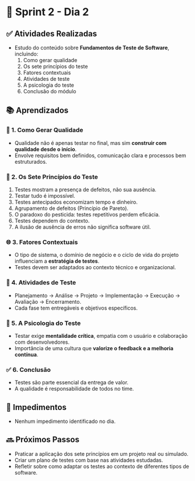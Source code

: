 # 📅 Sprint 2 - Dia 2

## ✅ Atividades Realizadas

- Estudo do conteúdo sobre **Fundamentos de Teste de Software**, incluindo:
  1. Como gerar qualidade
  2. Os sete princípios do teste
  3. Fatores contextuais
  4. Atividades de teste
  5. A psicologia do teste
  6. Conclusão do módulo

## 📚 Aprendizados

### 🧩 1. Como Gerar Qualidade
- Qualidade não é apenas testar no final, mas sim **construir com qualidade desde o início**.
- Envolve requisitos bem definidos, comunicação clara e processos bem estruturados.

### 📜 2. Os Sete Princípios do Teste
1. Testes mostram a presença de defeitos, não sua ausência.
2. Testar tudo é impossível.
3. Testes antecipados economizam tempo e dinheiro.
4. Agrupamento de defeitos (Princípio de Pareto).
5. O paradoxo do pesticida: testes repetitivos perdem eficácia.
6. Testes dependem do contexto.
7. A ilusão de ausência de erros não significa software útil.

### 🌐 3. Fatores Contextuais
- O tipo de sistema, o domínio de negócio e o ciclo de vida do projeto influenciam a **estratégia de testes**.
- Testes devem ser adaptados ao contexto técnico e organizacional.

### 🔄 4. Atividades de Teste
- Planejamento → Análise → Projeto → Implementação → Execução → Avaliação → Encerramento.
- Cada fase tem entregáveis e objetivos específicos.

### 🧠 5. A Psicologia do Teste
- Testar exige **mentalidade crítica**, empatia com o usuário e colaboração com desenvolvedores.
- Importância de uma cultura que **valorize o feedback e a melhoria contínua**.

### ✅ 6. Conclusão
- Testes são parte essencial da entrega de valor.
- A qualidade é responsabilidade de todos no time.

## 🚫 Impedimentos

- Nenhum impedimento identificado no dia.

## 🔜 Próximos Passos

- Praticar a aplicação dos sete princípios em um projeto real ou simulado.
- Criar um plano de testes com base nas atividades estudadas.
- Refletir sobre como adaptar os testes ao contexto de diferentes tipos de software.
